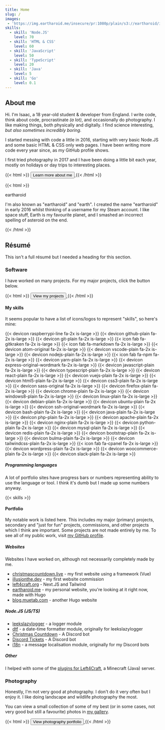 ```yaml
---
title: Home
slug: /
images:
 - 'https://img.eartharoid.me/insecure/pr:1080p/plain/s3://eartharoid/images/p/earth-sunset-from-space.jpg@webp'
skills:
  - skill: 'Node.JS'
    level: 70
  - skill: 'HTML & CSS'
    level: 60
  - skill: 'JavaScript'
    level: 50
  - skill: 'TypeScript'
    level: 20
  - skill: 'Java'
    level: 5
  - skill: 'Go'
    level: 0.1
---
```


## About me

Hi. I'm Isaac, a 18 year-old student & developer from England. I write code, think about code, procrastinate *(a lot)*, and occasionally do photography. I like making things, both physically and digitally. I find science interesting, *but also sometimes incredibly boring*.

I started messing with code a little in 2016, starting with very basic Node.JS and some basic HTML & CSS only web pages. I have been writing more code every year since, as my GitHub profile shows.

I first tried photography in 2017 and I have been doing a little bit each year, mostly on holidays or day trips to interesting places.

{{< html >}}
<a href='/about'>
  <button class='button is-info is-outlined mt-2'>
    <span>Learn more about me</span>
    <span class='icon'>
      <i class='fas fa-chevron-right'></i>
    </span>
  </button>
</a>
{{< /html >}}

{{< html >}}
<div class="card my-6">
	<div class="card-content">
		<p class="title">eartharoid</p>
		<p>
			I'm also known as "eartharoid" and "earth". I created the name "eartharoid" in early 2016 whilst
			thinking of a username for my Steam account. I like space stuff, Earth is my favourite planet, and I
			smashed an incorrect spelling of asteroid on the end.
		</p>
	</div>
</div>
{{< /html >}}

## Résumé

This isn't a full résumé but I needed a heading for this section.

<!-- {{< html >}}
<a href='https://static.eartharoid.me/files/my-resume.pdf'>
  <button class='button is-info is-outlined mt-2 mb-4'>
    <span>View my full résumé</span>
    <span class='icon'>
      <i class='fas fa-chevron-right'></i>
    </span>
  </button>
</a>
{{< /html >}} -->

### Software

I have worked on many projects. For my major projects, click the button below.

{{< html >}}
<a href='/projects'>
  <button class='button is-info is-outlined mt-2 mb-6'>
    <span>View my projects</span>
    <span class='icon'>
      <i class='fas fa-chevron-right'></i>
    </span>
  </button>
</a>
{{< /html >}}

#### My skills

It seems popular to have a list of icons/logos to represent "skills", so here's mine:

{{< devicon raspberrypi-line fa-2x is-large >}}
{{< devicon github-plain fa-2x is-large >}}
{{< devicon git-plain fa-2x is-large >}}
{{< icon fab fa-gitkraken fa-2x is-large >}}
{{< icon fab fa-markdown fa-2x is-large >}}
{{< devicon atom-original fa-2x is-large >}}
{{< devicon vscode-plain fa-2x is-large >}}
{{< devicon nodejs-plain fa-2x is-large >}}
{{< icon fab fa-npm fa-2x is-large >}}
{{< devicon yarn-plain fa-2x is-large >}}
{{< devicon express-original-wordmark fa-2x is-large >}}
{{< devicon javascript-plain fa-2x is-large >}}
{{< devicon typescript-plain fa-2x is-large >}}
{{< devicon react-plain fa-2x is-large >}}
{{< devicon vuejs-plain fa-2x is-large >}}
{{< devicon html5-plain fa-2x is-large >}}
{{< devicon css3-plain fa-2x is-large >}}
{{< devicon sass-original fa-2x is-large >}}
{{< devicon firefox-plain fa-2x is-large >}}
{{< devicon chrome-plain fa-2x is-large >}}
{{< devicon windows8-plain fa-2x is-large >}}
{{< devicon linux-plain fa-2x is-large >}}
{{< devicon debian-plain fa-2x is-large >}}
{{< devicon ubuntu-plain fa-2x is-large >}}
{{< devicon ssh-original-wordmark fa-2x is-large >}}
{{< devicon bash-plain fa-2x is-large >}}
{{< devicon java-plain fa-2x is-large >}}
{{< devicon php-plain fa-2x is-large >}}
{{< devicon apache-plain fa-2x is-large >}}
{{< devicon nginx-plain fa-2x is-large >}}
{{< devicon python-plain fa-2x is-large >}}
{{< devicon mysql-plain fa-2x is-large >}}
{{< devicon redis-plain fa-2x is-large >}}
{{< devicon bootstrap-plain fa-2x is-large >}}
{{< devicon bulma-plain fa-2x is-large >}}
{{< devicon tailwindcss-plain fa-2x is-large >}}
{{< icon fab fa-cpanel fa-2x is-large >}}
{{< devicon wordpress-plain fa-2x is-large >}}
{{< devicon woocommerce-plain fa-2x is-large >}}
{{< devicon slack-plain fa-2x is-large >}}

##### Programming languages

A lot of portfolio sites have progress bars or numbers representing ability to use the language or tool. I think it's dumb but I made up some numbers anyway.

{{< skills >}}

#### Portfolio

My notable work is listed here. This includes my major (primary) projects, secondary and "just for fun" projects, commissions, and other projects which I think are important. Some projects are not made entirely by me. To see all of my public work, visit [my GitHub profile](https://github.com/eartharoid).

##### Websites

Websites I have worked on, although not necessarily completely made by me.

- [christmascountdown.live](https://christmascoutdown.live) - my first website using a framework (Vue)
- [illusionthe.dev](https://www.illusionthe.dev) - my first website commission
- [left4craft.org](https://www.left4craft.org) - Next.JS and Tailwind
- [eartharoid.me](https://eartharoid.me) - my personal website, you're looking at it right now, made with Hugo
- [blog.muetab.com](https://blog.muetab.com) - another Hugo website

##### Node.JS (JS/TS)

- [leekslazylogger](https://github.com/eartharoid/leekslazylogger) - a logger module
- [dtf](https://github.com/eartharoid/dtf) - a date-time formatter module, originally for leekslazylogger
- [Christmas Countdown](https://github.com/christmas-countdown/bot) - A Discord bot
- [Discord Tickets](https://github.com/discord-tickets) - A Discord bot
- [i18n](https://github.com/eartharoid/i18n) - a message localisation module, originally for my Discord bots

##### Other

I helped with some of the [plugins for Left4Craft](https://github.com/left4craft), a Minecraft (Java) server.

### Photography

Honestly, I'm not very good at photography. I don't do it very often but I enjoy it. I like doing landscape and wildlife photography the most.

You can view a small collection of some of my best (or in some cases, not very good but still a favourite) photos in [my gallery](/gallery).

{{< html >}}
<a href='/gallery'>
  <button class='button is-info is-outlined mt-2'>
    <span>View photography portfolio</span>
    <span class='icon'>
      <i class='fas fa-chevron-right'></i>
    </span>
  </button>
</a>
{{< /html >}}
